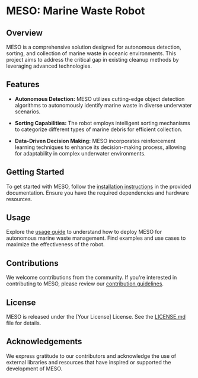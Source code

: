# MESO: Marine Waste Robot

## Overview

MESO is a comprehensive solution designed for autonomous detection, sorting, and collection of marine waste in oceanic environments. This project aims to address the critical gap in existing cleanup methods by leveraging advanced technologies.

## Features

- **Autonomous Detection:** MESO utilizes cutting-edge object detection algorithms to autonomously identify marine waste in diverse underwater scenarios.

- **Sorting Capabilities:** The robot employs intelligent sorting mechanisms to categorize different types of marine debris for efficient collection.

- **Data-Driven Decision Making:** MESO incorporates reinforcement learning techniques to enhance its decision-making process, allowing for adaptability in complex underwater environments.

## Getting Started

To get started with MESO, follow the [installation instructions](#) in the provided documentation. Ensure you have the required dependencies and hardware resources.

## Usage

Explore the [usage guide](#) to understand how to deploy MESO for autonomous marine waste management. Find examples and use cases to maximize the effectiveness of the robot.

## Contributions

We welcome contributions from the community. If you're interested in contributing to MESO, please review our [contribution guidelines](CONTRIBUTING.md).

## License

MESO is released under the [Your License] License. See the [LICENSE.md](LICENSE.md) file for details.

## Acknowledgements

We express gratitude to our contributors and acknowledge the use of external libraries and resources that have inspired or supported the development of MESO.
